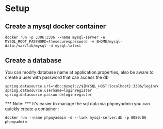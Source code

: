 # Setup 
## Create a mysql docker container 
```
docker run -p 3306:3306 --name mysql-server -e MYSQL_ROOT_PASSWORD=thesecurespassword -v $HOME/mysql-data:/var/lib/mysql -d mysql:latest
```

## Create a database
You can modify database name at application.properties, also be aware to create a user with password that can access the db
```
spring.datasource.url=jdbc:mysql://${MYSQL_HOST:localhost}:3306/loginregister...
spring.datasource.username=loginregister
spring.datasource.password=loginregister
```

*** Note: *** It's easier to manage the sql data via phpmyadmin you can quickly create a container :
```
docker run --name phpmyadmin -d --link mysql-server:db -p 8080:80 phpmyadmin
```
